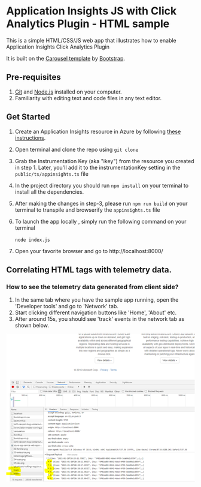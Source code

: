 # Application Insights JS with Click Analytics Plugin - HTML sample

This is a simple HTML/CSS/JS web app that illustrates how to enable Application Insights Click Analytics Plugin

It is built on the [Carousel template](http://getbootstrap.com/examples/carousel) by [Bootstrap](http://getbootstrap.com).

## Pre-requisites 

1. [Git](https://docs.microsoft.com/en-us/azure/devops/learn/git/install-and-set-up-git) and [Node.js](https://docs.microsoft.com/en-us/windows/nodejs/setup-on-windows) installed on your computer.
2. Familiarity with editing text and code files in any text editor.

## Get Started

1.  Create an Application Insights resource in Azure by following [these instructions](https://docs.microsoft.com/en-us/azure/application-insights/app-insights-javascript?toc=/azure/azure-monitor/toc.json).

2.  Open terminal and clone the repo using `git clone` 

3.  Grab the Instrumentation Key (aka "ikey") from the resource you created in step 1. Later, you'll add it to the instrumentationKey setting in the `public/ts/appinsights.ts` file

4.  In the project directory you should run `npm install` on your terminal to install all the dependencies.

5.  After making the changes in step-3, please run `npm run build` on your terminal to transpile and browserify the `appinsights.ts` file

6.  To launch the app locally , simply run the following command on your terminal

    `node index.js`

7. 	Open your favorite browser and go to http://localhost:8000/


## Correlating HTML tags with telemetry data.

### How to see the telemetry data generated from client side?

1. In the same tab where you have the sample app running, open the 'Developer tools' and go to 'Network' tab.
2. Start clicking different navigation buttons like 'Home', 'About' etc.
3. After around 15s, you should see 'track' events in the network tab as shown below.

<img src="./doc-img/networktab.png" alt="networktab"/>